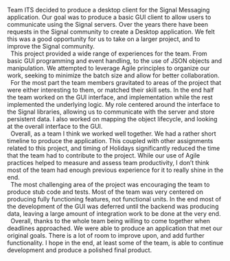 Team ITS decided to produce a desktop client for the Signal Messaging application. Our goal was to produce a basic GUI client to allow users to communicate using the Signal servers. Over the years there have been requests in the Signal community to create a Desktop application. We felt this was a good opportunity for us to take on a larger project, and to improve the Signal community.  
&nbsp;
This project provided a wide range of experiences for the team. From basic GUI programming and event handling, to the use of JSON objects and manipulation. We attempted to leverage Agile principles to organize our work, seeking to minimize the batch size and allow for better collaboration.  
&nbsp;
For the most part the team members gravitated to areas of the project that were either interesting to them, or matched their skill sets. In the end half the team worked on the GUI interface, and implementation while the rest implemented the underlying logic.
My role centered around the interface to the Signal libraries, allowing us to communicate with the server and store persistent data. I also worked on mapping the object lifecycle, and looking at the overall interface to the GUI.  
&nbsp;
Overall, as a team I think we worked well together. We had a rather short timeline to produce the application. This coupled with other assignments related to this project, and timing of Holidays significantly reduced the time that the team had to contribute to the project. While our use of Agile practices helped to measure and assess team productivity, I don’t think most of the team had enough previous experience for it to really shine in the end.  
&nbsp;
The most challenging area of the project was encouraging the team to produce stub code and tests. Most of the team was very centered on producing fully functioning features, not functional units. In the end most of the development of the GUI was deferred until the backend was producing data, leaving a large amount of integration work to be done at the very end.  
&nbsp;
Overall, thanks to the whole team being willing to come together when deadlines approached. We were able to produce an application that met our original goals. There is a lot of room to improve upon, and add further functionality. I hope in the end, at least some of the team, is able to continue development and produce a polished final product. 
